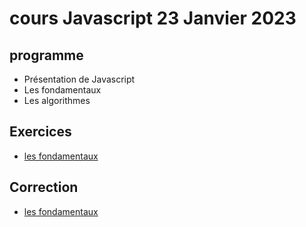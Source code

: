 # cours Javascript 23 Janvier 2023
## programme
- Présentation de Javascript
- Les fondamentaux
- Les algorithmes

## Exercices
- [les fondamentaux](https://codepen.io/emile-cda/pen/yLqvEMb)


## Correction

- [les fondamentaux](https://codepen.io/emile-cda/pen/yLqvEMb)

